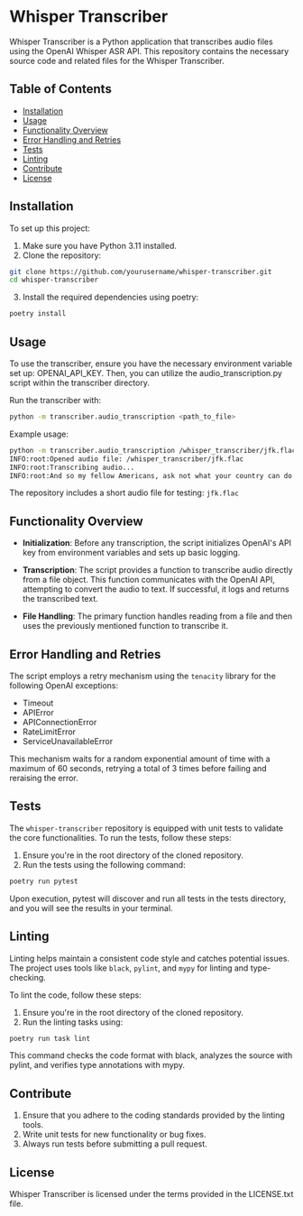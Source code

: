 # Whisper Transcriber

Whisper Transcriber is a Python application that transcribes audio files using the OpenAI Whisper ASR API. 
This repository contains the necessary source code and related files for the Whisper Transcriber.

## Table of Contents

- [Installation](#installation)
- [Usage](#usage)
- [Functionality Overview](#functionality-overview)
- [Error Handling and Retries](#error-handling-and-retries)
- [Tests](#tests)
- [Linting](#linting)
- [Contribute](#contribute)
- [License](#license)

## Installation

To set up this project:

1. Make sure you have Python 3.11 installed.
2. Clone the repository:

```bash
git clone https://github.com/yourusername/whisper-transcriber.git
cd whisper-transcriber
```

3. Install the required dependencies using poetry:

```bash
poetry install
```


## Usage
To use the transcriber, ensure you have the necessary environment variable set up: OPENAI_API_KEY. 
Then, you can utilize the audio_transcription.py script within the transcriber directory.

Run the transcriber with:

```bash
python -m transcriber.audio_transcription <path_to_file>
```

Example usage:

```bash
python -m transcriber.audio_transcription /whisper_transcriber/jfk.flac
INFO:root:Opened audio file: /whisper_transcriber/jfk.flac
INFO:root:Transcribing audio...
INFO:root:And so my fellow Americans, ask not what your country can do for you, ask what you can do for your country.
```

The repository includes a short audio file for testing: `jfk.flac`

## Functionality Overview

- **Initialization**: Before any transcription, the script initializes OpenAI's API key from environment variables and sets up basic logging.

- **Transcription**: The script provides a function to transcribe audio directly from a file object. 
This function communicates with the OpenAI API, attempting to convert the audio to text. 
If successful, it logs and returns the transcribed text.

- **File Handling**: The primary function handles reading from a file and then uses the previously mentioned function to transcribe it.

## Error Handling and Retries

The script employs a retry mechanism using the `tenacity` library for the following OpenAI exceptions:

- Timeout
- APIError
- APIConnectionError
- RateLimitError
- ServiceUnavailableError

This mechanism waits for a random exponential amount of time with a maximum of 60 seconds, retrying a total of 3 times before failing and reraising the error.

## Tests

The `whisper-transcriber` repository is equipped with unit tests to validate the core functionalities. 
To run the tests, follow these steps:

1. Ensure you're in the root directory of the cloned repository.
2. Run the tests using the following command:

```bash
poetry run pytest
```
Upon execution, pytest will discover and run all tests in the tests directory, and you will see the results in your terminal.

## Linting

Linting helps maintain a consistent code style and catches potential issues. 
The project uses tools like `black`, `pylint`, and `mypy` for linting and type-checking.

To lint the code, follow these steps:

1. Ensure you're in the root directory of the cloned repository.
2. Run the linting tasks using:

```bash
poetry run task lint
```
This command checks the code format with black, analyzes the source with pylint, and verifies type annotations with mypy.


## Contribute

1. Ensure that you adhere to the coding standards provided by the linting tools.
2. Write unit tests for new functionality or bug fixes.
3. Always run tests before submitting a pull request.

## License

Whisper Transcriber is licensed under the terms provided in the LICENSE.txt file.
